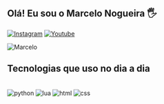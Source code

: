 ## Olá! Eu sou o Marcelo Nogueira 🖐️

[![Instagram](https://img.shields.io/badge/Instagram-E4405F?style=for-the-badge&logo=instagram&logoColor=white&url=https://www.instagram.com/eeu_marcelo/)](https://www.instagram.com/eeu_marcelo/)
[![Youtube](https://img.shields.io/badge/YouTube-FF0000?style=for-the-badge&logo=youtube&logoColor=white&url=https://www.youtube.com/channel/UCWdyV5DkiNfu7DrUQ3tAtbg)](https://www.youtube.com/channel/UCWdyV5DkiNfu7DrUQ3tAtbg)

![Marcelo](https://github-readme-stats.vercel.app/api?username=MarceloNogueira1&show_icons=true&theme=dracula)


## Tecnologias que uso no dia a dia

<div style="display: inline_block"></br>
  <img align="center" alt="python" src="https://img.shields.io/badge/Python-3776AB?style=for-the-badge&logo=python&logoColor=white"/>  
  <img align="center" alt="lua" src="https://img.shields.io/badge/Lua-2C2D72?style=for-the-badge&logo=lua&logoColor=white"/> 
  <img align="center" alt="html" src="https://img.shields.io/badge/HTML5-E34F26?style=for-the-badge&logo=html5&logoColor=white"/> 
  <img align="center" alt="css" src="https://img.shields.io/badge/CSS3-1572B6?style=for-the-badge&logo=css3&logoColor=white"/> 
